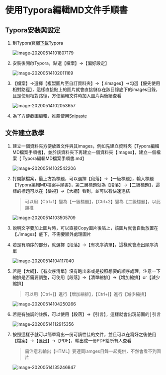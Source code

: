 # 使用Typora編輯MD文件手順書

## Typora安裝與設定

1. 到Typora[官網下載](https://typora.io/)Typora

   ![image-20200514101807179](images/image-20200514101807179.png)

2. 安裝後開啟Typora，點選【檔案】→【偏好設定】

   ![image-20200514102011169](images/image-20200514102011169.png)

3. 【檔案】→選擇【複製圖片至自訂資料夾】→【./images】→勾選【優先使用相對路徑】，這樣直接貼上的圖片就會直接儲存在該目錄底下的images目錄，且是使用相對路徑，方便編輯文件時加入圖片與後續查看

   ![image-20200514102053657](images/image-20200514102053657.png)

4. 為了方便截圖編輯，推薦使用[Snipaste](https://zh.snipaste.com/) 

## 文件建立教學

1. 建立一個資料夾方便放置文件與其images，例如先建立資料夾【Typora編輯MD檔案手順書】，並於該資料夾下再建立一個資料夾【images】，建立一個檔案【 Typora編輯MD檔案手順書.md】

   ![image-20200514102542206](images/image-20200514102542206.png)

2. 打開該檔案，最上方為標題，可以選擇【段落】→【一級標題】，輸入標題【Typora編輯MD檔案手順書】，第二層標題就為【段落】→【二級標題】，這樣的標題可以在【檢視】→【大綱】看到，並可以有快速連結

   > 可以用【Ctrl+1】變為【一級標題】，【Ctrl+2】變為【二級標題】，以此類推

   ![image-20200514103505709](images/image-20200514103505709.png)

3. 說明文字要加上圖片時，可以直接Copy圖片後貼上，該圖片就會自動放置在【./images】底下，不需要額外處理圖片

4. 若是有順序的部分，就選擇【段落】→【有次序清單】，這樣就會產出順序清單

   ![image-20200514104117040](images/image-20200514104117040.png)

5. 若是【大綱】、【有次序清單】沒有跑出來或是按照想要的順序處理，注意一下縮排是否需要調整，可使用【段落】→【清單縮排】→【增加縮排】or【減少縮排】

   > 可以用【Ctrl+]】進行【增加縮排】，【Ctrl+[】進行【減少縮排】
   >

   ![image-20200514104250266](images/image-20200514104250266.png)

6. 若是有強調的註解，可以使用【段落】→【引言】，這樣就會出現前面的│引言

   ![image-20200514112915356](images/image-20200514112915356.png)
7. 按照這樣子就可以簡單寫出一份可讀性佳的文件，並且可以在寫好之後使用【檔案】→【匯出】→【PDF】，輸出成一份PDF給所有人查看

   > 需注意若輸出【HTML】要連同iamges目錄一起提供，不然會看不到圖片

   ![image-20200514135246847](images/image-20200514135246847.png)

   

